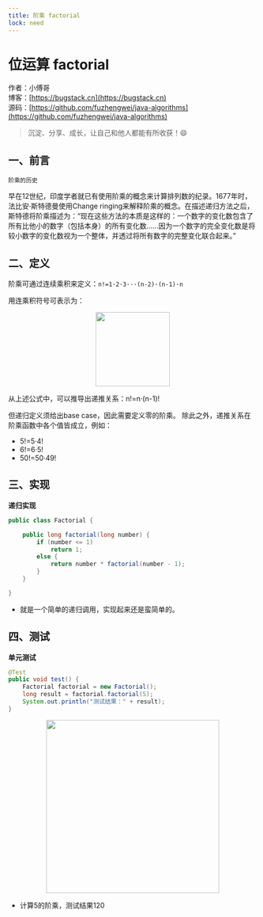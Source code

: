 ```yaml
---
title: 阶乘 factorial
lock: need
---
```


# 位运算 factorial

作者：小傅哥
<br/>博客：[https://bugstack.cn](https://bugstack.cn)
<br/>源码：[https://github.com/fuzhengwei/java-algorithms](https://github.com/fuzhengwei/java-algorithms)

> 沉淀、分享、成长，让自己和他人都能有所收获！😄

## 一、前言

`阶乘的历史`

早在12世纪，印度学者就已有使用阶乘的概念来计算排列数的纪录。1677年时，法比安·斯特德曼使用Change ringing来解释阶乘的概念。在描述递归方法之后，斯特德将阶乘描述为：“现在这些方法的本质是这样的：一个数字的变化数包含了所有比他小的数字（包括本身）的所有变化数……因为一个数字的完全变化数是将较小数字的变化数视为一个整体，并透过将所有数字的完整变化联合起来。”

## 二、定义

阶乘可通过连续乘积来定义：`n!=1·2·3···(n-2)·(n-1)·n`

用连乘积符号可表示为：

<div align="center">
    <img src="https://bugstack.cn/images/article/algorithm/logic/factorial-01.png?raw=true" width="150px">
</div>

从上述公式中，可以推导出递推关系：n!=n·(n-1)!

但递归定义须给出base case，因此需要定义零的阶乘。 除此之外，递推关系在阶乘函数中各个值皆成立，例如：

- 5!=5·4!
- 6!=6·5!
- 50!=50·49!

## 三、实现

**递归实现**

```java
public class Factorial {

    public long factorial(long number) {
        if (number <= 1)
            return 1;
        else {
            return number * factorial(number - 1);
        }
    }

}
```

- 就是一个简单的递归调用，实现起来还是蛮简单的。

## 四、测试

**单元测试**

```java
@Test
public void test() {
    Factorial factorial = new Factorial();
    long result = factorial.factorial(5);
    System.out.println("测试结果：" + result);
}
```

<div align="center">
    <img src="https://bugstack.cn/images/article/algorithm/logic/factorial-02.png?raw=true" width="350px">
</div>

- 计算5的阶乘，测试结果120
